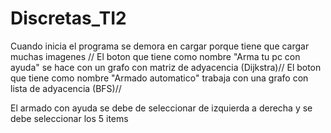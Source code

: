 # Discretas_TI2


Cuando inicia el programa se demora en cargar porque tiene que cargar muchas imagenes //
El boton que tiene como nombre "Arma tu pc con ayuda" se hace con un grafo con matriz de adyacencia (Dijkstra)//
El boton que tiene como nombre "Armado automatico" trabaja con una grafo con lista de adyacencia (BFS)//

El armado con ayuda se debe de seleccionar de izquierda a derecha y se debe seleccionar los 5 items
